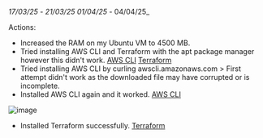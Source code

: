 _17/03/25_ - _21/03/25_
_01/04/25_ - 04/04/25_

Actions:

- Increased the RAM on my Ubuntu VM to 4500 MB.
- Tried installing AWS CLI and Terraform with the apt package manager however this didn't work. [AWS CLI](Installing_AWS_CLI.sh) [Terraform](Installing_Terraform.sh)
- Tried installing AWS CLI by curling awscli.amazonaws.com > First attempt didn't work as the downloaded file may have corrupted or is incomplete.
- Installed AWS CLI again and it worked. [AWS CLI](Installing_AWS_CLI_2.sh)

![image](https://github.com/user-attachments/assets/28cf9bf2-22ed-41d3-86e1-155dd2bc078b)

- Installed Terraform successfully. [Terraform](Installing_Terraform_2.sh)
